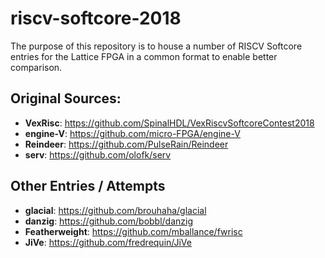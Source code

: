 # riscv-softcore-2018

The purpose of this repository is to house
a number of RISCV Softcore entries for
the Lattice FPGA in a common format to
enable better comparison.


## Original Sources:

- **VexRisc**: https://github.com/SpinalHDL/VexRiscvSoftcoreContest2018
- **engine-V**: https://github.com/micro-FPGA/engine-V
- **Reindeer**: https://github.com/PulseRain/Reindeer
- **serv**: https://github.com/olofk/serv

## Other Entries / Attempts

- **glacial**: https://github.com/brouhaha/glacial
- **danzig**: https://github.com/bobbl/danzig
- **Featherweight**: https://github.com/mballance/fwrisc
- **JiVe**: https://github.com/fredrequin/JiVe
